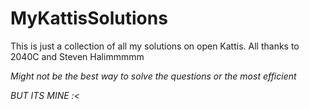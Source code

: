 # MyKattisSolutions

This is just a collection of all my solutions on open Kattis. All thanks to 2040C and Steven Halimmmmm

*Might not be the best way to solve the questions or the most efficient*

*BUT ITS MINE :<*
